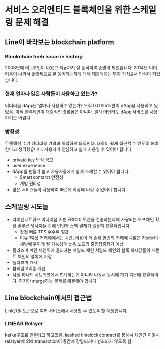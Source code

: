 # 서비스 오리엔티드 블록체인을 위한 스케일링 문제 해결

## Line이 바라보는 blockchain platform

### Blcokchain tech issue in history
2008년에 비트코인이 나왔고 지금까지 잘 동작하여 증명이 되었습니다.
2014년 이더리움이 나와서 플랫폼으로 잘 동작하는지에 대해
대중에게는 투자 가치로서 인식이 되었습니다.

### 현재 얼마나 많은 사람들이 사용하고 있는가?
이더리움 dApp은 얼마나 사용하고 있는가?
오직 0.0025%만이 dApp을 사용하고 있었음.
아직 블록체인이 대중적인 플롯폼은 아니다.
얼리 어답터도 dApp 서비스를 사용하기는 어렵다.

### 방향성
트랜잭션 수가 어디리움 가격과 동일하게 움직인다.
대중이 쉽게 접근할 수 있도록 해야한다고 생각했습니다.
사용자가 안심하고 쉽게 사용할 수 있어야 합니다.
* private key 안심 금고
* user experience
* dApp을 만들기 쉽고 사용자들에게 쉽게 소개할 수 있어야 합니다.
  * Smart contarct 안전성
  * 개발 편의성
* 많은 서비스들이 사용하여 빠르게 확장해 나갈 수 있어야 합니다.

## 스케일링 시도들
* 라이덴네트워크
이더리움 기반 ERC20 토큰을 전송하는데에 사용되는 오프체인 확장 솔루션
당사자들 간에 빈번한 소액 결제가 굉장히 효율적입니다.
  * 장점
  빠른 TPS
  수수료 절감
  * 이슈
  1회성 거래에에서는 시간, 비용이 더 손해
  한번의 거래에 수많은 자금들이 채널에 묶이게 될 가능성이 높음
  노드의 중앙집중화가 예상
* 플라즈마
메인 체인위에 올라가는 차일드 체인
차일드 체인의 블록 해시값들이 패런트 체인의 블록에 저장
* 플라즈마 캐시
* 합의알고리즘 개선
* 샤딩
하나의 네트워크에서 합의하는게 아니라 나눠서 동시에 하기 때문에 효율적이다.
하지만 merge하는 문제를 해결해야 합니다.

## Line blockchain에서의 접근법
Link단일 토큰으로 여러 서비스에서 사용할 수 있도록 할 예정입니다.

### LINEAR Relayer
kafka구조로 만들려고 하고있음.
hashed timelock contract를 통해서 체인간 이동시 relatyer에 의해 transaction이 중간에 강탈되거나 변조되지 않도록 함.
